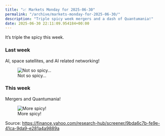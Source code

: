 ```yaml
---
title: "📈 Markets Monday for 2025-06-30"
permalink: "/archive/markets-monday-for-2025-06-30/"
description: "Triple spicy week mergers and a dash of Quantumania!"
date: 2025-06-30 22:11:09.954184+00:00
---
```


<p>It’s triple the spicy this week.</p><h3><strong>Last</strong> week</h3><p>AI, space satellites, and AI related networking!</p><figure><img src="https://assets.buttondown.email/images/7d75d1d0-d5c2-45dd-9421-bffaffc9dd4c.png?w=960&amp;fit=max" alt="Not so spicy…" draggable="false"><figcaption>Not so spicy…</figcaption></figure><h3>This week</h3><p>Mergers and Quantumania!</p><figure><img src="https://assets.buttondown.email/images/7619b189-eae5-488e-aa08-c26629d6f184.png?w=960&amp;fit=max" alt="More spicy!" draggable="false"><figcaption>More spicy!</figcaption></figure><p>Source: <a target="_blank" rel="noopener noreferrer nofollow" href="https://finance.yahoo.com/research-hub/screener/9bda6c7b-fe9e-41ca-9da9-e281a4a9889a">https://finance.yahoo.com/research-hub/screener/9bda6c7b-fe9e-41ca-9da9-e281a4a9889a</a></p><p></p><p></p>